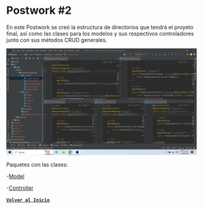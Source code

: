 # Postwork #2

En este Postwork se creó la estructura de directorios que tendrá el proyeto final, así como las clases para los 
modelos y sus respectivos controladores junto con sus métodos CRUD generales.

<img src = "./Img/screenPW2.png">

Paquetes con las clases:

-[Model](../src/main/java/Postwork/FinalProject/model)

-[Controller](../src/main/java/Postwork/FinalProject/controllers)


[**`Volver al Inicio`**](../../../)

